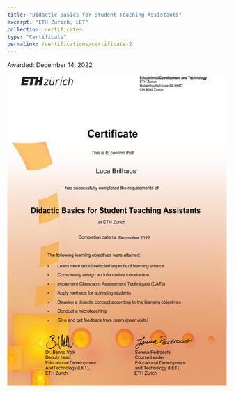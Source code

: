 ```yaml
---
title: "Didactic Basics for Student Teaching Assistants"
excerpt: "ETH Zürich, LET"
collection: certificates
type: "Certificate"
permalink: /certifications/certificate-2
---
```

Awarded: December 14, 2022

![Illustration TA Certificate](/images/0.jpg)
